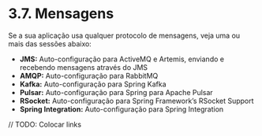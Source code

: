 # 3.7. Mensagens

Se a sua aplicação usa qualquer protocolo de mensagens, veja uma ou mais das sessões abaixo:

* **JMS:** Auto-configuração para ActiveMQ e Artemis, enviando e recebendo mensagens através do JMS
* **AMQP:** Auto-configuração para RabbitMQ
* **Kafka:** Auto-configuração para Spring Kafka
* **Pulsar:** Auto-configuração para Spring para Apache Pulsar
* **RSocket:** Auto-configuração para Spring Framework’s RSocket Support
* **Spring Integration:** Auto-configuração para Spring Integration

// TODO: Colocar links